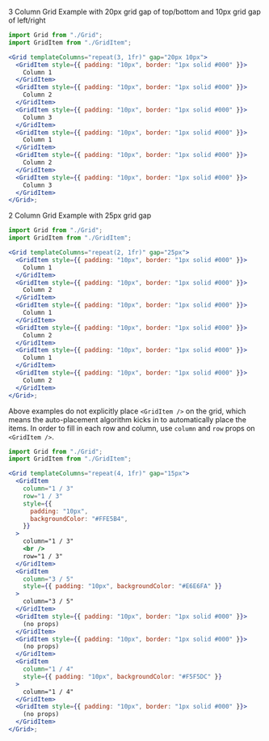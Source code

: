 3 Column Grid Example with 20px grid gap of top/bottom and 10px grid gap of
left/right

```jsx
import Grid from "./Grid";
import GridItem from "./GridItem";

<Grid templateColumns="repeat(3, 1fr)" gap="20px 10px">
  <GridItem style={{ padding: "10px", border: "1px solid #000" }}>
    Column 1
  </GridItem>
  <GridItem style={{ padding: "10px", border: "1px solid #000" }}>
    Column 2
  </GridItem>
  <GridItem style={{ padding: "10px", border: "1px solid #000" }}>
    Column 3
  </GridItem>
  <GridItem style={{ padding: "10px", border: "1px solid #000" }}>
    Column 1
  </GridItem>
  <GridItem style={{ padding: "10px", border: "1px solid #000" }}>
    Column 2
  </GridItem>
  <GridItem style={{ padding: "10px", border: "1px solid #000" }}>
    Column 3
  </GridItem>
</Grid>;
```

2 Column Grid Example with 25px grid gap

```jsx
import Grid from "./Grid";
import GridItem from "./GridItem";

<Grid templateColumns="repeat(2, 1fr)" gap="25px">
  <GridItem style={{ padding: "10px", border: "1px solid #000" }}>
    Column 1
  </GridItem>
  <GridItem style={{ padding: "10px", border: "1px solid #000" }}>
    Column 2
  </GridItem>
  <GridItem style={{ padding: "10px", border: "1px solid #000" }}>
    Column 1
  </GridItem>
  <GridItem style={{ padding: "10px", border: "1px solid #000" }}>
    Column 2
  </GridItem>
  <GridItem style={{ padding: "10px", border: "1px solid #000" }}>
    Column 1
  </GridItem>
  <GridItem style={{ padding: "10px", border: "1px solid #000" }}>
    Column 2
  </GridItem>
</Grid>;
```

Above examples do not explicitly place `<GridItem />` on the grid, which means
the auto-placement algorithm kicks in to automatically place the items. In order
to fill in each row and column, use `column` and `row` props on `<GridItem />`.

```jsx
import Grid from "./Grid";
import GridItem from "./GridItem";

<Grid templateColumns="repeat(4, 1fr)" gap="15px">
  <GridItem
    column="1 / 3"
    row="1 / 3"
    style={{
      padding: "10px",
      backgroundColor: "#FFE5B4",
    }}
  >
    column="1 / 3"
    <br />
    row="1 / 3"
  </GridItem>
  <GridItem
    column="3 / 5"
    style={{ padding: "10px", backgroundColor: "#E6E6FA" }}
  >
    column="3 / 5"
  </GridItem>
  <GridItem style={{ padding: "10px", border: "1px solid #000" }}>
    (no props)
  </GridItem>
  <GridItem style={{ padding: "10px", border: "1px solid #000" }}>
    (no props)
  </GridItem>
  <GridItem
    column="1 / 4"
    style={{ padding: "10px", backgroundColor: "#F5F5DC" }}
  >
    column="1 / 4"
  </GridItem>
  <GridItem style={{ padding: "10px", border: "1px solid #000" }}>
    (no props)
  </GridItem>
</Grid>;
```
